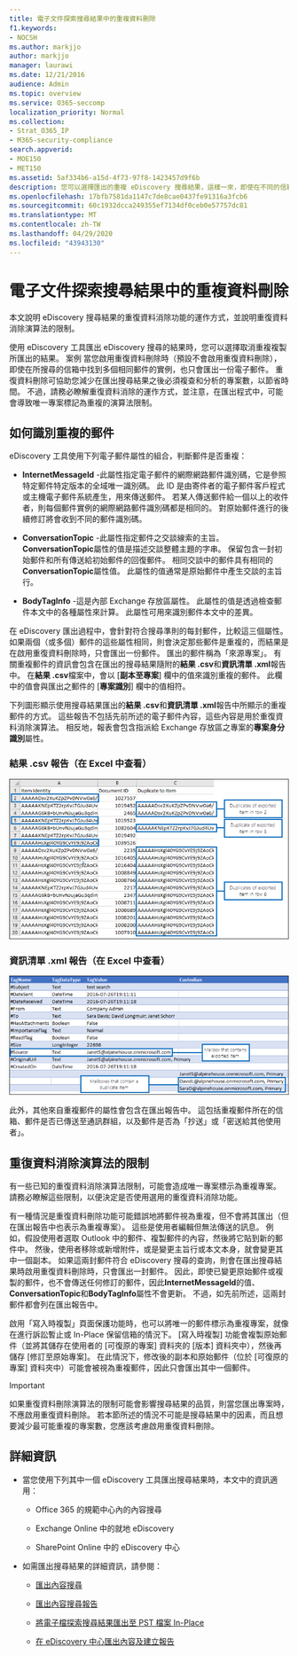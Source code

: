 ```yaml
---
title: 電子文件探索搜尋結果中的重複資料刪除
f1.keywords:
- NOCSH
ms.author: markjjo
author: markjjo
manager: laurawi
ms.date: 12/21/2016
audience: Admin
ms.topic: overview
ms.service: O365-seccomp
localization_priority: Normal
ms.collection:
- Strat_O365_IP
- M365-security-compliance
search.appverid:
- MOE150
- MET150
ms.assetid: 5af334b6-a15d-4f73-97f8-1423457d9f6b
description: 您可以選擇匯出的重複 eDiscovery 搜尋結果，這樣一來，即使在不同的信箱中找到多個相同郵件實例，也只會匯出一份電子郵件。
ms.openlocfilehash: 17bfb7581da1147c7de8cae0437fe91316a3fcb6
ms.sourcegitcommit: 60c1932dcca249355ef7134df0ceb0e57757dc81
ms.translationtype: MT
ms.contentlocale: zh-TW
ms.lasthandoff: 04/29/2020
ms.locfileid: "43943130"
---
```

# <a name="de-duplication-in-ediscovery-search-results"></a>電子文件探索搜尋結果中的重複資料刪除

本文說明 eDiscovery 搜尋結果的重復資料消除功能的運作方式，並說明重復資料消除演算法的限制。
  
使用 eDiscovery 工具匯出 eDiscovery 搜尋的結果時，您可以選擇取消重複複製所匯出的結果。 案例 當您啟用重復資料刪除時（預設不會啟用重復資料刪除），即使在所搜尋的信箱中找到多個相同郵件的實例，也只會匯出一份電子郵件。 重復資料刪除可協助您減少在匯出搜尋結果之後必須複查和分析的專案數，以節省時間。 不過，請務必瞭解重復資料消除的運作方式，並注意，在匯出程式中，可能會導致唯一專案標記為重複的演算法限制。
  
## <a name="how-duplicate-messages-are-identified"></a>如何識別重複的郵件

eDiscovery 工具使用下列電子郵件屬性的組合，判斷郵件是否重複：
  
- **InternetMessageId** -此屬性指定電子郵件的網際網路郵件識別碼，它是參照特定郵件特定版本的全域唯一識別碼。 此 ID 是由寄件者的電子郵件客戶程式或主機電子郵件系統產生，用來傳送郵件。 若某人傳送郵件給一個以上的收件者，則每個郵件實例的網際網路郵件識別碼都是相同的。 對原始郵件進行的後續修訂將會收到不同的郵件識別碼。 

- **ConversationTopic** -此屬性指定郵件之交談線索的主旨。 **ConversationTopic**屬性的值是描述交談整體主題的字串。 保留包含一封初始郵件和所有傳送給初始郵件的回復郵件。 相同交談中的郵件具有相同的**ConversationTopic**屬性值。 此屬性的值通常是原始郵件中產生交談的主旨行。 

- **BodyTagInfo** -這是內部 Exchange 存放區屬性。 此屬性的值是透過檢查郵件本文中的各種屬性來計算。 此屬性可用來識別郵件本文中的差異。 

在 eDiscovery 匯出過程中，會針對符合搜尋準則的每封郵件，比較這三個屬性。 如果兩個（或多個）郵件的這些屬性相同，則會決定那些郵件是重複的，而結果是在啟用重復資料刪除時，只會匯出一份郵件。 匯出的郵件稱為「來源專案」。 有關重複郵件的資訊會包含在匯出的搜尋結果隨附的**結果 .csv**和**資訊清單 .xml**報告中。 在**結果 .csv**檔案中，會以 [**副本至專案**] 欄中的值來識別重複的郵件。 此欄中的值會與匯出之郵件的 [**專案識別**] 欄中的值相符。 
  
下列圖形顯示使用搜尋結果匯出的**結果 .csv**和**資訊清單 .xml**報告中所顯示的重複郵件的方式。 這些報告不包括先前所述的電子郵件內容，這些內容是用於重復資料消除演算法。 相反地，報表會包含指派給 Exchange 存放區之專案的**專案身分識別**屬性。 
  
 ### <a name="resultscsv-report-viewed-in-excel"></a>結果 .csv 報告（在 Excel 中查看）
  
![查看結果中重複專案的相關資訊。 csv 報告](../media/e3d64004-3b91-4cba-b6f3-934b46cbdcdb.png)
  
 ### <a name="manifestxml-report-viewed-in-excel"></a>資訊清單 .xml 報告（在 Excel 中查看）
  
![查看資訊清單 .xml 報告中重複專案的相關資訊](../media/69aa4786-9883-46ff-bcae-b35e0daf4a6d.png)
  
此外，其他來自重複郵件的屬性會包含在匯出報告中。 這包括重複郵件所在的信箱、郵件是否已傳送至通訊群組，以及郵件是否為「抄送」或「密送給其他使用者」。
  
## <a name="limitations-of-the-de-duplication-algorithm"></a>重復資料消除演算法的限制

有一些已知的重復資料消除演算法限制，可能會造成唯一專案標示為重複專案。 請務必瞭解這些限制，以便決定是否使用選用的重復資料消除功能。
  
有一種情況是重復資料刪除功能可能錯誤地將郵件視為重複，但不會將其匯出（但在匯出報告中也表示為重複專案）。 這些是使用者編輯但無法傳送的訊息。 例如，假設使用者選取 Outlook 中的郵件、複製郵件的內容，然後將它貼到新的郵件中。 然後，使用者移除或新增附件，或是變更主旨行或本文本身，就會變更其中一個副本。 如果這兩封郵件符合 eDiscovery 搜尋的查詢，則會在匯出搜尋結果時啟用重復資料刪除時，只會匯出一封郵件。 因此，即使已變更原始郵件或複製的郵件，也不會傳送任何修訂的郵件，因此**InternetMessageId**的值、 **ConversationTopic**和**BodyTagInfo**屬性不會更新。 不過，如先前所述，這兩封郵件都會列在匯出報告中。 
  
啟用「寫入時複製」頁面保護功能時，也可以將唯一的郵件標示為重複專案，就像在進行訴訟暫止或 In-Place 保留信箱的情況下。 [寫入時複製] 功能會複製原始郵件（並將其儲存在使用者的 [可復原的專案] 資料夾的 [版本] 資料夾中），然後再儲存 [修訂至原始專案]。 在此情況下，修改後的副本和原始郵件（位於 [可復原的專案] 資料夾中）可能會被視為重複郵件，因此只會匯出其中一個郵件。
  
> [!IMPORTANT]
> 如果重復資料刪除演算法的限制可能會影響搜尋結果的品質，則當您匯出專案時，不應啟用重復資料刪除。 若本節所述的情況不可能是搜尋結果中的因素，而且想要減少最可能重複的專案數，您應該考慮啟用重復資料刪除。 
  
## <a name="more-information"></a>詳細資訊

- 當您使用下列其中一個 eDiscovery 工具匯出搜尋結果時，本文中的資訊適用：

  - Office 365 的規範中心內的內容搜尋

  - Exchange Online 中的就地 eDiscovery

  - SharePoint Online 中的 eDiscovery 中心

- 如需匯出搜尋結果的詳細資訊，請參閱：

  - [匯出內容搜尋](export-search-results.md)

  - [匯出內容搜尋報告](export-a-content-search-report.md)

  - [將電子檔探索搜尋結果匯出至 PST 檔案 In-Place](https://go.microsoft.com/fwlink/p/?linkid=832671)

  - [在 eDiscovery 中心匯出內容及建立報告](https://support.office.com/article/7b2ea190-5f9b-4876-86e5-4440354c381a)
